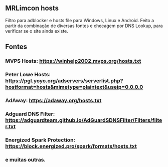 ## MRLimcon hosts

Filtro para adblocker e hosts file para Windows, Linux e Android. Feito a partir da combinação de diversas fontes e checagem por DNS Lookup, para verificar se o site ainda existe.

## Fontes

### MVPS Hosts: https://winhelp2002.mvps.org/hosts.txt
### Peter Lowe Hosts: https://pgl.yoyo.org/adservers/serverlist.php?hostformat=hosts&mimetype=plaintext&useip=0.0.0.0
### AdAway: https://adaway.org/hosts.txt
### Adguard DNS Filter: https://adguardteam.github.io/AdGuardSDNSFilter/Filters/filter.txt
### Energized Spark Protection: https://block.energized.pro/spark/formats/hosts.txt
### e muitas outras.
